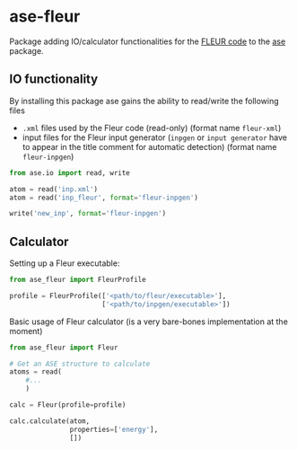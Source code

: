 # ase-fleur
Package adding IO/calculator functionalities for the [FLEUR code](https://www.flapw.de) to the [ase](https://www.pypi.org/project/ase) package.

## IO functionality

By installing this package ase gains the ability to read/write the following files

- ``.xml`` files used by the Fleur code (read-only) (format name ``fleur-xml``)
- input files for the Fleur input generator (``inpgen`` or ``input generator`` have to appear in the title comment for automatic detection) (format name ``fleur-inpgen``)

```python
from ase.io import read, write

atom = read('inp.xml')
atom = read('inp_fleur', format='fleur-inpgen')

write('new_inp', format='fleur-inpgen')
```

## Calculator

Setting up a Fleur executable:
```python
from ase_fleur import FleurProfile

profile = FleurProfile(['<path/to/fleur/executable>'],
                       ['<path/to/inpgen/executable>'])
```

Basic usage of Fleur calculator (is a very bare-bones implementation at the moment)

```python
from ase_fleur import Fleur

# Get an ASE structure to calculate
atoms = read(
    #...
    )

calc = Fleur(profile=profile)

calc.calculate(atom,
               properties=['energy'],
               [])
```
